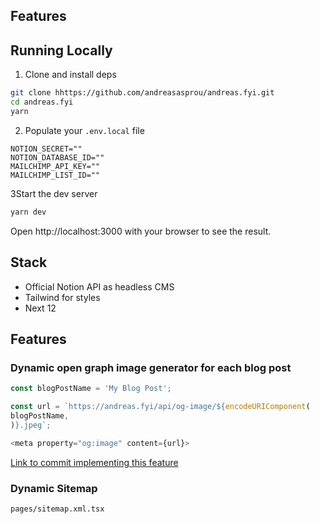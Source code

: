 ## Features


## Running Locally

1. Clone and install deps

```bash
git clone hhttps://github.com/andreasasprou/andreas.fyi.git
cd andreas.fyi
yarn
```

2. Populate your `.env.local` file

```.env
NOTION_SECRET=""
NOTION_DATABASE_ID=""
MAILCHIMP_API_KEY=""
MAILCHIMP_LIST_ID=""
```

3Start the dev server

```bash
yarn dev
```

Open http://localhost:3000 with your browser to see the result.

## Stack

- Official Notion API as headless CMS
- Tailwind for styles
- Next 12

## Features

### Dynamic open graph image generator for each blog post

```typescript
const blogPostName = 'My Blog Post';

const url = `https://andreas.fyi/api/og-image/${encodeURIComponent(
blogPostName,
)}.jpeg`;

<meta property="og:image" content={url}>
```

[Link to commit implementing this feature](https://github.com/andreasasprou/andreas.fyi/commit/49d371bc156ecaab26ccb6566292ec92803cb841)

### Dynamic Sitemap

``pages/sitemap.xml.tsx``